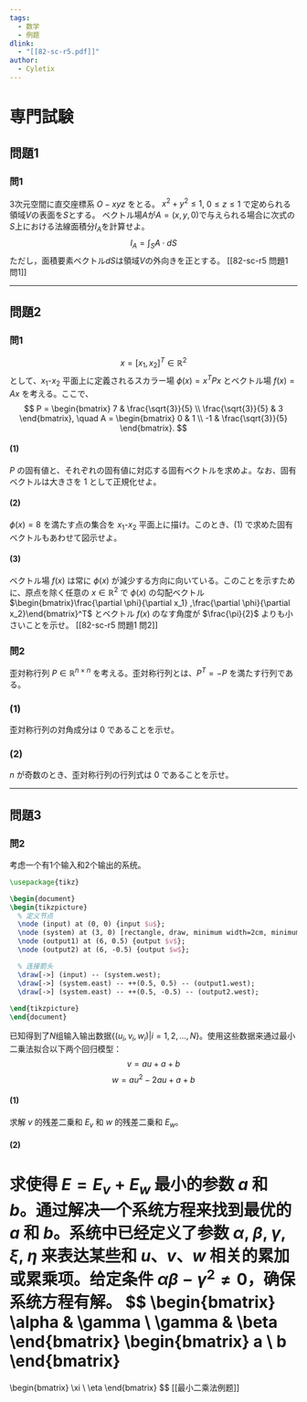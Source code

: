 ```yaml
---
tags:
  - 数学
  - 例题
dlink:
  - "[[82-sc-r5.pdf]]"
author:
  - Cyletix
---
```

# 専門試験
## 問題1
### 問1
3次元空間に直交座標系 $O-xyz$ をとる。 $x^2 + y^2\leq 1$, $0\leq z \leq 1$ で定められる 領域$V$の表面を$S$とする。 ベクトル場$A$が$A= (x,y,0)$で与えられる場合に次式の$S$上における法線面積分$I_A$を計算せよ。 
$$I_A=\int_S A\cdot dS$$
ただし，面積要素ベクトル$dS$は領域$V$の外向きを正とする。
[[82-sc-r5 問題1 問1]]

---
## 問題2

### 問1
$$
x = [x_1, x_2]^T \in \mathbb{R}^2
$$
として、$x_1$-$x_2$ 平面上に定義されるスカラー場 $\phi(x) = x^T P x$ とベクトル場 $f(x) = Ax$ を考える。ここで、
$$
P =
\begin{bmatrix}
7 & \frac{\sqrt{3}}{5} \\
\frac{\sqrt{3}}{5} & 3
\end{bmatrix}, \quad
A =
\begin{bmatrix}
0 & 1 \\
-1 & \frac{\sqrt{3}}{5}
\end{bmatrix}.
$$
#### (1)
$P$ の固有値と、それぞれの固有値に対応する固有ベクトルを求めよ。なお、固有ベクトルは大きさを 1 として正規化せよ。
#### (2)
$\phi(x) = 8$ を満たす点の集合を $x_1$-$x_2$ 平面上に描け。このとき、(1) で求めた固有ベクトルもあわせて図示せよ。
#### (3)
ベクトル場 $f(x)$ は常に $\phi(x)$ が減少する方向に向いている。このことを示すために、原点を除く任意の $x \in \mathbb{R}^2$ で $\phi(x)$ の勾配ベクトル $\begin{bmatrix}\frac{\partial \phi}{\partial x_1} ,\frac{\partial \phi}{\partial x_2}\end{bmatrix}^T$ とベクトル $f(x)$ のなす角度が $\frac{\pi}{2}$ よりも小さいことを示せ。
[[82-sc-r5 問題1 問2]]

### 問2
歪対称行列 $P \in \mathbb{R}^{n \times n}$ を考える。歪対称行列とは、$P^T = -P$ を満たす行列である。
### (1)
歪対称行列の対角成分は 0 であることを示せ。
### (2)
$n$ が奇数のとき、歪対称行列の行列式は 0 であることを示せ。

---
## 問題3
### 問2
考虑一个有1个输入和2个输出的系统。
```tikz
\usepackage{tikz}

\begin{document}
\begin{tikzpicture}
  % 定义节点
  \node (input) at (0, 0) {input $u$};
  \node (system) at (3, 0) [rectangle, draw, minimum width=2cm, minimum height=1cm] {System};
  \node (output1) at (6, 0.5) {output $v$};
  \node (output2) at (6, -0.5) {output $w$};

  % 连接箭头
  \draw[->] (input) -- (system.west);
  \draw[->] (system.east) -- ++(0.5, 0.5) -- (output1.west);
  \draw[->] (system.east) -- ++(0.5, -0.5) -- (output2.west);
  
\end{tikzpicture}
\end{document}
```


已知得到了$N$组输入输出数据$\{(u_i, v_i, w_i) | i = 1, 2, ..., N\}$。使用这些数据来通过最小二乗法拟合以下两个回归模型：
$$ v = au + a + b $$
$$ w = au^2 - 2au + a + b $$
#### (1)
求解 $v$ 的残差二乗和 $E_v$ 和 $w$ 的残差二乗和 $E_w$。
#### (2)
求使得 $E = E_v + E_w$ 最小的参数 $a$ 和 $b$。通过解决一个系统方程来找到最优的 $a$ 和 $b$。系统中已经定义了参数 $\alpha$, $\beta$, $\gamma$, $\xi$, $\eta$ 来表达某些和 $u$、$v$、$w$ 相关的累加或累乘项。给定条件 $\alpha\beta - \gamma^2 \neq 0$，确保系统方程有解。
$$
\begin{bmatrix}
\alpha & \gamma \\
\gamma & \beta
\end{bmatrix}
\begin{bmatrix}
a \\
b
\end{bmatrix}
=
\begin{bmatrix}
\xi \\
\eta
\end{bmatrix}
$$
[[最小二乘法例题]]

